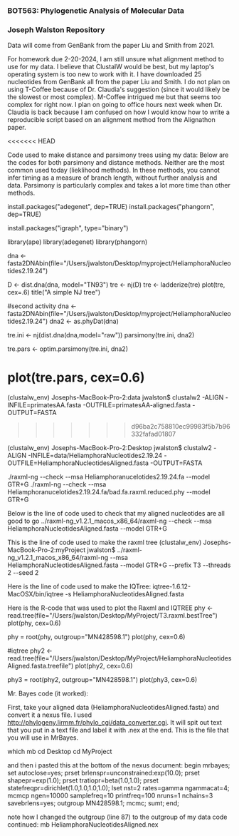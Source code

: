 ### BOT563: Phylogenetic Analysis of Molecular Data
### Joseph Walston Repository

Data will come from GenBank from the paper Liu and Smith from 2021.

For homework due 2-20-2024, I am still unsure what alignment method to use for my data. I believe that ClustalW would be best, but my laptop's operating system is too new to work with it. I have downloaded 25 nucleotides from GenBank all from the paper Liu and Smith. I do not plan on using T-Coffee because of Dr. Claudia's suggestion (since it would likely be the slowest or most complex). M-Coffee intrigued me but that seems too complex for right now. I plan on going to office hours next week when Dr. Claudia is back because I am confused on how I would know how to write a reproducible script based on an alignment method from the Alignathon paper.

<<<<<<< HEAD

Code used to make distance and parsimony trees using my data:
Below are the codes for both parsimony and distance methods. Neither are the most common used today (lieklihood methods). In these methods, you cannot infer timing as a measure of branch length, without further analysis and data. Parsimony is particularly complex and takes a lot more time than other methods.

install.packages("adegenet", dep=TRUE)
install.packages("phangorn", dep=TRUE)

install.packages("igraph", type="binary")

library(ape)
library(adegenet)
library(phangorn)


dna <- fasta2DNAbin(file="/Users/jwalston/Desktop/myproject/HeliamphoraNucleotides2.19.24")

D <- dist.dna(dna, model="TN93")
tre <- nj(D)
tre <- ladderize(tre)
plot(tre, cex=.6)
title("A simple NJ tree")

#second activity
dna <- fasta2DNAbin(file="/Users/jwalston/Desktop/myproject/HeliamphoraNucleotides2.19.24")
dna2 <- as.phyDat(dna)

tre.ini <- nj(dist.dna(dna,model="raw"))
parsimony(tre.ini, dna2)

tre.pars <- optim.parsimony(tre.ini, dna2)

plot(tre.pars, cex=0.6)
=======
(clustalw_env) Josephs-MacBook-Pro-2:data jwalston$ clustalw2 -ALIGN -INFILE=primatesAA.fasta -OUTFILE=primatesAA-aligned.fasta -OUTPUT=FASTA
>>>>>>> d96ba2c758810ec99983f5b7b96332fafad01807


(clustalw_env) Josephs-MacBook-Pro-2:Desktop jwalston$ clustalw2 -ALIGN -INFILE=data/HeliamphoraNucleotides2.19.24 -OUTFILE=HeliamphoraNucleotidesAligned.fasta -OUTPUT=FASTA

./raxml-ng --check --msa Heliamphoranucelotides2.19.24.fa --model GTR+G
./raxml-ng --check --msa Heliamphoranucelotides2.19.24.fa/bad.fa.raxml.reduced.phy --model GTR+G

Below is the line of code used to check that my aligned nucleotides are all good to go
../raxml-ng_v1.2.1_macos_x86_64/raxml-ng --check --msa HeliamphoraNucleotidesAligned.fasta --model GTR+G

This is the line of code used to make the raxml tree
(clustalw_env) Josephs-MacBook-Pro-2:myProject jwalston$ ../raxml-ng_v1.2.1_macos_x86_64/raxml-ng --msa HeliamphoraNucleotidesAligned.fasta --model GTR+G --prefix T3 --threads 2 --seed 2

Here is the line of code used to make the IQTree:
iqtree-1.6.12-MacOSX/bin/iqtree -s HeliamphoraNucleotidesAligned.fasta

Here is the R-code that was used to plot the Raxml and IQTREE
phy <- read.tree(file="/Users/jwalston/Desktop/MyProject/T3.raxml.bestTree")
plot(phy, cex=0.6)

phy = root(phy, outgroup="MN428598.1")
plot(phy, cex=0.6)

#iqtree
phy2 <- read.tree(file="/Users/jwalston/Desktop/MyProject/HeliamphoraNucleotidesAligned.fasta.treefile")
plot(phy2, cex=0.6)

phy3 = root(phy2, outgroup="MN428598.1")
plot(phy3, cex=0.6)


Mr. Bayes code (it worked):

First, take your aligned data (HeliamphoraNucleotidesAligned.fasta) and convert it a nexus file. I used http://phylogeny.lirmm.fr/phylo_cgi/data_converter.cgi. It will spit out text that you put in a text file and label it with .nex at the end. This is the file that you will use in MrBayes.

which mb
cd Desktop
cd MyProject

and then i pasted this at the bottom of the nexus document:
begin mrbayes;
 set autoclose=yes;
 prset brlenspr=unconstrained:exp(10.0);
 prset shapepr=exp(1.0);
 prset tratiopr=beta(1.0,1.0);
 prset statefreqpr=dirichlet(1.0,1.0,1.0,1.0);
 lset nst=2 rates=gamma ngammacat=4;
 mcmcp ngen=10000 samplefreq=10 printfreq=100 nruns=1 nchains=3 savebrlens=yes;
 outgroup MN428598.1;
 mcmc;
 sumt;
end;

note how I changed the outgroup (line 87) to the outgroup of my data
code continued:
mb HeliamphoraNucleotidesAligned.nex
